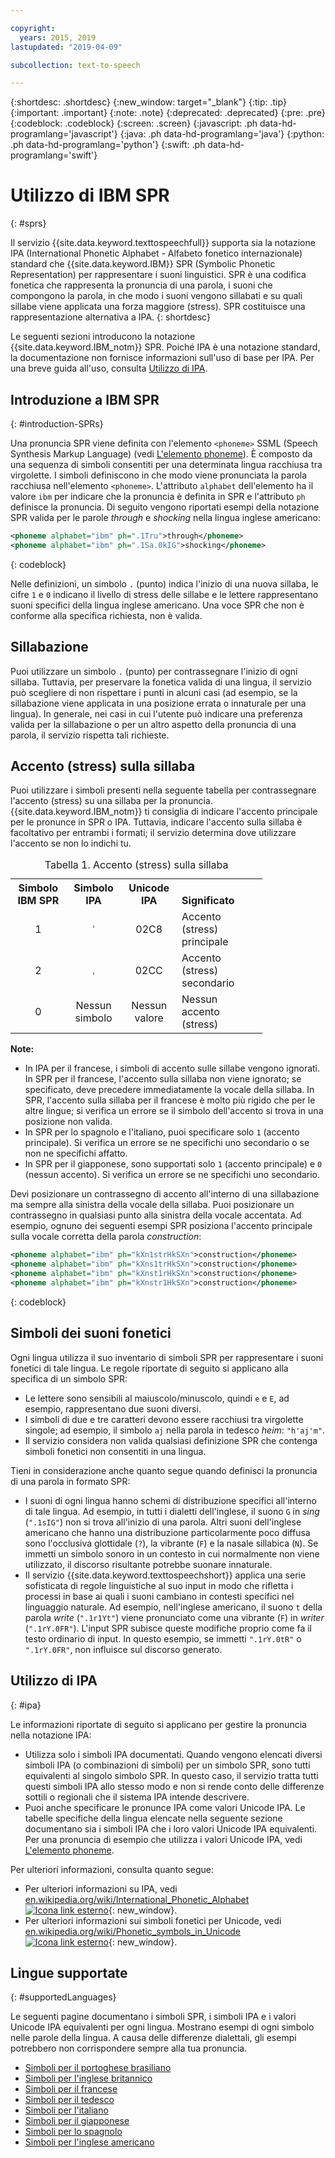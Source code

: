 ```yaml
---

copyright:
  years: 2015, 2019
lastupdated: "2019-04-09"

subcollection: text-to-speech

---
```


{:shortdesc: .shortdesc}
{:new_window: target="_blank"}
{:tip: .tip}
{:important: .important}
{:note: .note}
{:deprecated: .deprecated}
{:pre: .pre}
{:codeblock: .codeblock}
{:screen: .screen}
{:javascript: .ph data-hd-programlang='javascript'}
{:java: .ph data-hd-programlang='java'}
{:python: .ph data-hd-programlang='python'}
{:swift: .ph data-hd-programlang='swift'}

# Utilizzo di IBM SPR
{: #sprs}

Il servizio {{site.data.keyword.texttospeechfull}} supporta sia la notazione IPA (International Phonetic Alphabet - Alfabeto fonetico internazionale) standard che {{site.data.keyword.IBM}} SPR (Symbolic Phonetic Representation) per rappresentare i suoni linguistici. SPR è una codifica fonetica che rappresenta la pronuncia di una parola, i suoni che compongono la parola, in che modo i suoni vengono sillabati e su quali sillabe viene applicata una forza maggiore (stress). SPR costituisce una rappresentazione alternativa a IPA.
{: shortdesc}

Le seguenti sezioni introducono la notazione {{site.data.keyword.IBM_notm}} SPR. Poiché IPA è una notazione standard, la documentazione non fornisce informazioni sull'uso di base per IPA. Per una breve guida all'uso, consulta [Utilizzo di IPA](#ipa).

## Introduzione a IBM SPR
{: #introduction-SPRs}

Una pronuncia SPR viene definita con l'elemento `<phoneme>` SSML (Speech Synthesis Markup Language) (vedi [L'elemento phoneme](/docs/services/text-to-speech/SSML-elements.html#phoneme_element)). È composto da una sequenza di simboli consentiti per una determinata lingua racchiusa tra virgolette. I simboli definiscono in che modo viene pronunciata la parola racchiusa nell'elemento `<phoneme>`. L'attributo `alphabet` dell'elemento ha il valore `ibm` per indicare che la pronuncia è definita in SPR e l'attributo `ph` definisce la pronuncia. Di seguito vengono riportati esempi della notazione SPR valida per le parole *through* e *shocking* nella lingua inglese americano:

```xml
<phoneme alphabet="ibm" ph=".1Tru">through</phoneme>
<phoneme alphabet="ibm" ph=".1Sa.0kIG">shocking</phoneme>
```
{: codeblock}

Nelle definizioni, un simbolo `.` (punto) indica l'inizio di una nuova sillaba, le cifre `1` e `0` indicano il livello di stress delle sillabe e le lettere rappresentano suoni specifici della lingua inglese americano. Una voce SPR che non è conforme alla specifica richiesta, non è valida. 

## Sillabazione

Puoi utilizzare un simbolo `.` (punto) per contrassegnare l'inizio di ogni sillaba. Tuttavia, per preservare la fonetica valida di una lingua, il servizio può scegliere di non rispettare i punti in alcuni casi (ad esempio, se la sillabazione viene applicata in una posizione errata o innaturale per una lingua). In generale, nei casi in cui l'utente può indicare una preferenza valida per la sillabazione o per un altro aspetto della pronuncia di una parola, il servizio rispetta tali richieste. 

## Accento (stress) sulla sillaba

Puoi utilizzare i simboli presenti nella seguente tabella per contrassegnare l'accento (stress) su una sillaba per la pronuncia. {{site.data.keyword.IBM_notm}} ti consiglia di indicare l'accento principale per le pronunce in SPR o IPA. Tuttavia, indicare l'accento sulla sillaba è facoltativo per entrambi i formati; il servizio determina dove utilizzare l'accento se non lo indichi tu. 

<table style="width:80%">
  <caption>Tabella 1. Accento (stress) sulla sillaba</caption>
  <tr>
    <th style="width:22%; text-align:center; vertical-align:bottom">
      Simbolo IBM SPR
    </th>
    <th style="width:22%; text-align:center; vertical-align:bottom">
      Simbolo IPA
    </th>
    <th style="width:22%; text-align:center; vertical-align:bottom">
      Unicode IPA
    </th>
    <th style="text-align:left; vertical-align:bottom">
      Significato
    </th>
  </tr>
  <tr>
    <td style="text-align:center">
      1
    </td>
    <td style="text-align:center">
      <code>&#712;</code>
    </td>
    <td style="text-align:center">
      02C8
    </td>
    <td>
      Accento (stress) principale
    </td>
  </tr>
  <tr>
    <td style="text-align:center">
      2
    </td>
    <td style="text-align:center">
      <code>&#716;</code>
    </td>
    <td style="text-align:center">
      02CC
    </td>
    <td>
      Accento (stress) secondario
    </td>
  </tr>
  <tr>
    <td style="text-align:center">
      0
    </td>
    <td style="text-align:center">Nessun simbolo</td>
    <td style="text-align:center">Nessun valore</td>
    <td>
      Nessun accento (stress)
    </td>
  </tr>
</table>

**Note:**

-   In IPA per il francese, i simboli di accento sulle sillabe vengono ignorati. In SPR per il francese, l'accento sulla sillaba non viene ignorato; se specificato, deve precedere immediatamente la vocale della sillaba. In SPR, l'accento sulla sillaba per il francese è molto più rigido che per le altre lingue; si verifica un errore se il simbolo dell'accento si trova in una posizione non valida. 
-   In SPR per lo spagnolo e l'italiano, puoi specificare solo `1` (accento principale). Si verifica un errore se ne specifichi uno secondario o se non ne specifichi affatto. 
-   In SPR per il giapponese, sono supportati solo `1` (accento principale) e `0` (nessun accento). Si verifica un errore se ne specifichi uno secondario. 

Devi posizionare un contrassegno di accento all'interno di una sillabazione ma sempre alla sinistra della vocale della sillaba. Puoi posizionare un contrassegno in qualsiasi punto alla sinistra della vocale accentata. Ad esempio, ognuno dei seguenti esempi SPR posiziona l'accento principale sulla vocale corretta della parola *construction*:

```xml
<phoneme alphabet="ibm" ph="kXn1strHkSXn">construction</phoneme>
<phoneme alphabet="ibm" ph="kXns1trHkSXn">construction</phoneme>
<phoneme alphabet="ibm" ph="kXnst1rHkSXn">construction</phoneme>
<phoneme alphabet="ibm" ph="kXnstr1HkSXn">construction</phoneme>
```
{: codeblock}

## Simboli dei suoni fonetici

Ogni lingua utilizza il suo inventario di simboli SPR per rappresentare i suoni fonetici di tale lingua. Le regole riportate di seguito si applicano alla specifica di un simbolo SPR: 

-   Le lettere sono sensibili al maiuscolo/minuscolo, quindi `e` e `E`, ad esempio, rappresentano due suoni diversi. 
-   I simboli di due e tre caratteri devono essere racchiusi tra virgolette singole; ad esempio, il simbolo `aj` nella parola in tedesco *heim*: `"h'aj'm"`.
-   Il servizio considera non valida qualsiasi definizione SPR che contenga simboli fonetici non consentiti in una lingua. 

Tieni in considerazione anche quanto segue quando definisci la pronuncia di una parola in formato SPR: 

-   I suoni di ogni lingua hanno schemi di distribuzione specifici all'interno di tale lingua. Ad esempio, in tutti i dialetti dell'inglese, il suono `G` in *sing* (`".1sIG"`) non si trova all'inizio di una parola. Altri suoni dell'inglese americano che hanno una distribuzione particolarmente poco diffusa sono l'occlusiva glottidale (`?`), la vibrante (`F`) e la nasale sillabica (`N`). Se immetti un simbolo sonoro in un contesto in cui normalmente non viene utilizzato, il discorso risultante potrebbe suonare innaturale. 
-   Il servizio {{site.data.keyword.texttospeechshort}} applica una serie sofisticata di regole linguistiche al suo input in modo che rifletta i processi in base ai quali i suoni cambiano in contesti specifici nel linguaggio naturale. Ad esempio, nell'inglese americano, il suono `t` della parola *write* (`".1r1Yt"`) viene pronunciato come una vibrante (`F`) in *writer* (`".1rY.0FR"`). L'input SPR subisce queste modifiche proprio come fa il testo ordinario di input. In questo esempio, se immetti `".1rY.0tR"` o `".1rY.0FR"`, non influisce sul discorso generato.

## Utilizzo di IPA
{: #ipa}

Le informazioni riportate di seguito si applicano per gestire la pronuncia nella notazione IPA:

-   Utilizza solo i simboli IPA documentati. Quando vengono elencati diversi simboli IPA (o combinazioni di simboli) per un simbolo SPR, sono tutti equivalenti al singolo simbolo SPR. In questo caso, il servizio tratta tutti questi simboli IPA allo stesso modo e non si rende conto delle differenze sottili o regionali che il sistema IPA intende descrivere. 
-   Puoi anche specificare le pronunce IPA come valori Unicode IPA. Le tabelle specifiche della lingua elencate nella seguente sezione documentano sia i simboli IPA che i loro valori Unicode IPA equivalenti. Per una pronuncia di esempio che utilizza i valori Unicode IPA, vedi [L'elemento phoneme](/docs/services/text-to-speech/SSML-elements.html#phoneme_element).

Per ulteriori informazioni, consulta quanto segue: 

-   Per ulteriori informazioni su IPA, vedi [en.wikipedia.org/wiki/International_Phonetic_Alphabet ![Icona link esterno](../../icons/launch-glyph.svg "Icona link esterno")](https://en.wikipedia.org/wiki/International_Phonetic_Alphabet){: new_window}.
-   Per ulteriori informazioni sui simboli fonetici per Unicode, vedi [en.wikipedia.org/wiki/Phonetic_symbols_in_Unicode ![Icona link esterno](../../icons/launch-glyph.svg "Icona link esterno")](https://en.wikipedia.org/wiki/Phonetic_symbols_in_Unicode){: new_window}.

## Lingue supportate
{: #supportedLanguages}

Le seguenti pagine documentano i simboli SPR, i simboli IPA e i valori Unicode IPA equivalenti per ogni lingua. Mostrano esempi di ogni simbolo nelle parole della lingua. A causa delle differenze dialettali, gli esempi potrebbero non corrispondere sempre alla tua pronuncia. 

-   [Simboli per il portoghese brasiliano](/docs/services/text-to-speech/pt-BR-SPRs.html)
-   [Simboli per l'inglese britannico](/docs/services/text-to-speech/en-GB-SPRs.html)
-   [Simboli per il francese](/docs/services/text-to-speech/fr-FR-SPRs.html)
-   [Simboli per il tedesco](/docs/services/text-to-speech/de-DE-SPRs.html)
-   [Simboli per l'italiano](/docs/services/text-to-speech/it-IT-SPRs.html)
-   [Simboli per il giapponese](/docs/services/text-to-speech/ja-JP-SPRs.html)
-   [Simboli per lo spagnolo](/docs/services/text-to-speech/es-ES-SPRs.html)
-   [Simboli per l'inglese americano](/docs/services/text-to-speech/en-US-SPRs.html)

